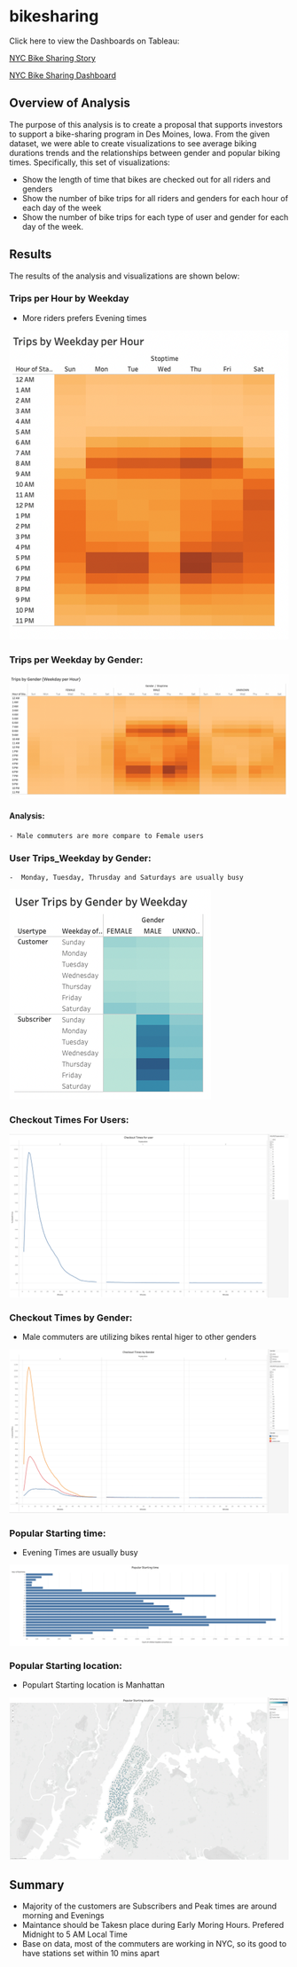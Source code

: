 # bikesharing

Click here to view the Dashboards on Tableau: 

[NYC Bike Sharing Story](https://public.tableau.com/shared/JCFW7RJ9S?:display_count=n&:origin=viz_share_link)

[NYC Bike Sharing Dashboard](https://public.tableau.com/views/NYC-BikeSharingDashboard_16496309552700/Dashboard?:language=en-US&:display_count=n&:origin=viz_share_link)

## Overview of Analysis
The purpose of this analysis is to create a proposal that supports investors to support a bike-sharing program in Des Moines, Iowa. From the given dataset, we were able to create visualizations to see average biking durations trends and the relationships between gender and popular biking times. Specifically, this set of visualizations: 

* Show the length of time that bikes are checked out for all riders and genders
* Show the number of bike trips for all riders and genders for each hour of each day of the week
* Show the number of bike trips for each type of user and gender for each day of the week.

## Results
The results of the analysis and visualizations are shown below:

### Trips per Hour by Weekday 

- More riders prefers Evening times

![Trips per Hour by Weekday](resources/TripsByWeekdayPerHour.png)
    
### Trips per Weekday by Gender:

![Trips per Weekday by Gender](resources/TripsByGenderWeekdayPerHour.png)
  
#### Analysis:
    - Male commuters are more compare to Female users

 ### User Trips_Weekday by Gender:
    -  Monday, Tuesday, Thrusday and Saturdays are usually busy
 
![User Trips Weekday by Gender](resources/UserTripsByGenderByWeekday.png)


       
### Checkout Times For Users:

![Checkout Times For Users](resources/CheckoutTimesForUser.png)

 ### Checkout Times by Gender:

- Male commuters are utilizing bikes rental higer to other genders
 
![Checkout Times by Gender](resources/CheckoutTimesByGender.png)

 ### Popular Starting time:

- Evening Times are usually busy

![Popular Starting time](resources/PopularStartingTime.png)

### Popular Starting location:

- Populart Starting location is Manhattan

![Popular Starting location](resources/PopularStartingLocationByUser.png)

## Summary

- Majority of the customers are Subscribers and Peak times are around morning and Evenings
- Maintance should be Takesn place during Early Moring Hours. Prefered Midnight to 5 AM Local Time
- Base on data, most of the commuters are working in NYC, so its good to have stations set within 10 mins apart
